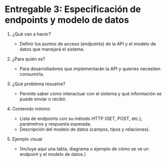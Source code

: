 # Entregable 3: Especificación de endpoints y modelo de datos

1. ¿Qué van a hacer?

   - Definir los puntos de acceso (endpoints) de la API y el modelo de datos que manejará el sistema.

2. ¿Para quién es?

   - Para desarrolladores que implementarán la API y quienes necesiten consumirla.

3. ¿Qué problema resuelve?

   - Permite saber cómo interactuar con el sistema y qué información se puede enviar o recibir.

4. Contenido mínimo

   - Lista de endpoints con su método HTTP (GET, POST, etc.), parámetros y respuesta esperada.
   - Descripción del modelo de datos (campos, tipos y relaciones).

5. Ejemplo visual
   - (Incluye aquí una tabla, diagrama o ejemplo de cómo se ve un endpoint y el modelo de datos.)
